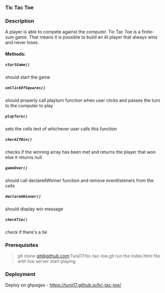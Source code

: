 ### Tic Tac Toe

### Description

A player is able to compete against the computer. Tic Tac Toe is a finite-sum game. That means it is possible to build an AI player that always wins and never loses.

#### Methods:

##### `startGame()`
should start the game

##### `onClickOfSquares()`
should properly call playturn function when user clicks and passes the turn to the computer to play 

##### `playTurn()`
sets the cells text of whichever user calls this function

##### `checkIfWin()`
checks if the winning array has been met and returns the player that won else it returns null

##### `gameOver()`
should call declareAWinner function and remove eventlisteners from the cells

##### `declareAWinner()`
should display win message

##### `checkTie()`
check if there's a tie

### Prerequisites
> git clone git@github.com:Tunji17/tic-tac-toe.git
> run the index.html file with live server
> start playing 

### Deployment 
Deploy on ghpages - https://tunji17.github.io/tic-tac-toe/
